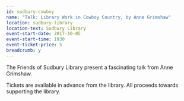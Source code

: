 ```yaml
---
id: sudbury-cowboy
name: "Talk: Library Work in Cowboy Country, by Anne Grimshaw"
location: sudbury-library
location-text: Sudbury Library
event-start-date: 2017-10-05
event-start-time: 1930
event-ticket-price: 5
breadcrumb: y
---
```


The Friends of Sudbury Library present a fascinating talk from Anne Grimshaw.

Tickets are available in advance from the library. All proceeds towards supporting the library.
